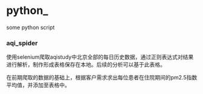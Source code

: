 # python_
some python script

### aqi_spider

使用selenium爬取aqistudy中北京全部的每日历史数据，通过正则表达式对结果进行解析，制作形成表格保存在本地。后续的分析可以基于此表格。

在前期爬取的数据的基础上，根据客户需求求出每位患者在住院期间的pm2.5指数平均值，并添加至表格中。
